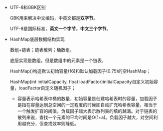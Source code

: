 - UTF-8和GBK区别

  GBK用来解决中文编码，中英文都是**双字节**。

  UTF-8是国际标准，**英文一个字节，中文三个字节**。

- HashMap底层数据结构实现

  数组+链表；链表散列；桶数组。

  底层实现是数组，但是数组中的元素是一个链表，

  HashMap()构造默认初始容量(16)和默认加载因子(0.75)的空HashMap；

  HashMap(int initialCapacity, float loadFactor)initialCapacity自定义初始容量，loadFactor自定义随机因子；

  - 容量表示哈希表中桶的数量，初始容量是创建哈希表时的容量，加载因子是指在容量达到总空间的一定程度的时候即自动扩充哈希表容量，相当于一个触发扩容的阀值，负载因子越大表示散列表的填的越满。对于链表的散列来说，查找一个元素的平均时间是O(1+a)。负载因子越大，对空间利用越充分，但查找效率则降低。
